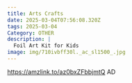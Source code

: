 ```yaml
---
title: Arts Crafts
date: 2025-03-04T07:56:08.320Z
tags: 2025-03-04
Category: OTHER
description: |
  Foil Art Kit for Kids
image: img/710ivbff30l._ac_sl1500_.jpg
---
```

https://amzlink.to/az0bxZFbbjmtQ
AD